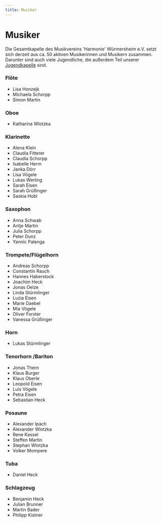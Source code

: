 ```yaml
---
title: Musiker
---
```


# Musiker

Die Gesamtkapelle des Musikvereins 'Harmonie' Würmersheim e.V. setzt sich derzeit aus ca. 50 aktiven Musikerinnen und Musikern zusammen. Darunter sind auch viele Jugendliche, die außerdem Teil unserer [Jugendkapelle](/jugend/jugendkapelle/) sind.

### Flöte

 - Lisa Honzejk
 - Michaela Schorpp
 - Simon Martin

### Oboe

 - Katharina Wlotzka

### Klarinette

 - Alena Klein
 - Claudia Fitterer
 - Claudia Schorpp
 - Isabelle Herm
 - Janka Dörr
 - Lisa Vögele
 - Lukas Werling
 - Sarah Eisen
 - Sarah Grüßinger
 - Saskia Hobl

### Saxophon

 - Anna Schwab
 - Antje Martin
 - Julia Schorpp
 - Peter Dunz
 - Yannic Palenga

### Trompete/Flügelhorn

 - Andreas Schorpp
 - Constantin Rauch
 - Hannes Haberstock
 - Joachim Heck
 - Jonas Oelze
 - Linda Stürmlinger
 - Luzia Eisen
 - Marie Daebel
 - Mia Vögele
 - Oliver Forster
 - Vanessa Grüßinger

### Horn

 - Lukas Stürmlinger

### Tenorhorn /Bariton

 - Jonas Thern
 - Klaus Burger
 - Klaus Oberle
 - Leopold Eisen
 - Luis Vögele
 - Petra Eisen
 - Sebastian Heck

### Posaune

 - Alexander Ipach
 - Alexander Wlotzka
 - Rene Kassel
 - Steffen Martin
 - Stephan Wlotzka
 - Volker Mompere

### Tuba

 - Daniel Heck

### Schlagzeug

 - Benjamin Heck
 - Julian Brunner
 - Martin Bader
 - Philipp Kistner
